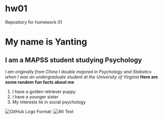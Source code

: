 # hw01
Repository for homework 01
# My name is Yanting  
## I am a MAPSS student studying Psychology 
*I am originally from China*
*I double majored in Psychology and Statistics when I was an undergraduate student at the University of Virginia*
**Here are some random fun facts about me**
1. I have a golden retriever puppy 
1. I have a younger sister 
1. My interests lie in social psychology

![GitHub Logo](mydogandI.JPG)
Format: ![Alt Text](url)

